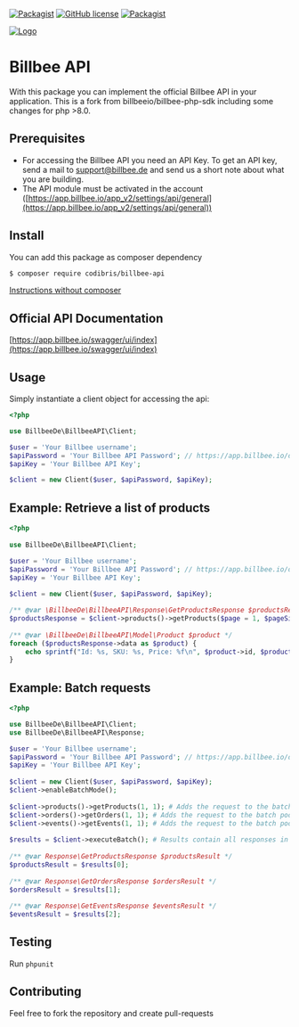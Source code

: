 [![Packagist](https://img.shields.io/packagist/v/billbee/billbee-api.svg)](https://packagist.org/packages/billbee/billbee-api)
[![GitHub license](https://img.shields.io/badge/license-MIT-blue.svg)](https://raw.githubusercontent.com/billbeeio/billbee-php-sdk/master/LICENSE)
[![Packagist](https://img.shields.io/packagist/dt/billbee/billbee-api.svg)](https://packagist.org/packages/billbee/billbee-api)

[![Logo](https://app.billbee.io/static/billbee/img/logo.png)](https://www.billbee.de)

# Billbee API
With this package you can implement the official Billbee API in your application. This is a fork from billbeeio/billbee-php-sdk including some changes for php >8.0.

## Prerequisites
- For accessing the Billbee API you need an API Key.
To get an API key, send a mail to [support@billbee.de](mailto:support@billbee.de) and send us a short note about what you are building.
- The API module must be activated in the account ([https://app.billbee.io/app_v2/settings/api/general](https://app.billbee.io/app_v2/settings/api/general))

## Install
You can add this package as composer dependency
```bash
$ composer require codibris/billbee-api
```

[Instructions without composer](./doc/usage_without_composer.md)

## Official API Documentation
[https://app.billbee.io/swagger/ui/index](https://app.billbee.io/swagger/ui/index)

## Usage

Simply instantiate a client object for accessing the api:

```php
<?php

use BillbeeDe\BillbeeAPI\Client;

$user = 'Your Billbee username';
$apiPassword = 'Your Billbee API Password'; // https://app.billbee.io/de/settings/api
$apiKey = 'Your Billbee API Key';

$client = new Client($user, $apiPassword, $apiKey);
```

## Example: Retrieve a list of products

```php
<?php
 
use BillbeeDe\BillbeeAPI\Client;

$user = 'Your Billbee username';
$apiPassword = 'Your Billbee API Password'; // https://app.billbee.io/de/settings/api
$apiKey = 'Your Billbee API Key';
 
$client = new Client($user, $apiPassword, $apiKey);

/** @var \BillbeeDe\BillbeeAPI\Response\GetProductsResponse $productsResponse */
$productsResponse = $client->products()->getProducts($page = 1, $pageSize = 10);
 
/** @var \BillbeeDe\BillbeeAPI\Model\Product $product */
foreach ($productsResponse->data as $product) {
    echo sprintf("Id: %s, SKU: %s, Price: %f\n", $product->id, $product->sku, $product->price);
}
```

## Example: Batch requests

```php
<?php

use BillbeeDe\BillbeeAPI\Client;
use BillbeeDe\BillbeeAPI\Response;

$user = 'Your Billbee username';
$apiPassword = 'Your Billbee API Password'; // https://app.billbee.io/de/settings/api
$apiKey = 'Your Billbee API Key';
 
$client = new Client($user, $apiPassword, $apiKey);
$client->enableBatchMode();
 
$client->products()->getProducts(1, 1); # Adds the request to the batch pool / returns null
$client->orders()->getOrders(1, 1); # Adds the request to the batch pool / returns null
$client->events()->getEvents(1, 1); # Adds the request to the batch pool / returns null
 
$results = $client->executeBatch(); # Results contain all responses in the added order
 
/** @var Response\GetProductsResponse $productsResult */
$productsResult = $results[0];
 
/** @var Response\GetOrdersResponse $ordersResult */
$ordersResult = $results[1];
 
/** @var Response\GetEventsResponse $eventsResult */
$eventsResult = $results[2];
```

## Testing
Run `phpunit`

## Contributing
Feel free to fork the repository and create pull-requests
